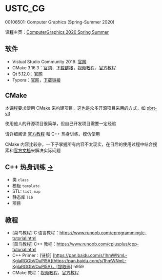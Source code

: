 # USTC_CG
00106501: Computer Graphics (Spring-Summer 2020)

课程主页：[ComputerGraphics 2020 Spring Summer](http://staff.ustc.edu.cn/~lgliu/Courses/ComputerGraphics_2020_spring-summer/default.htm) 

## 软件

- Vistual Studio Community 2019: [官网](https://visualstudio.microsoft.com/zh-hans/vs/) 
- CMake 3.16.3：[官网](https://cmake.org/)，[下载链接](https://github.com/Kitware/CMake/releases/download/v3.16.3/cmake-3.16.3-win64-x64.msi)，[视频教程](https://www.bilibili.com/video/av85644125/)，[官方教程](https://cmake.org/cmake/help/latest/guide/tutorial/index.html) 
- Qt 5.12.0：[官网](https://www.qt.io/) 
- Typora：[官网](https://www.typora.io/)，[下载链接](https://www.typora.io/windows/typora-setup-x64.exe?) 

## CMake

本课程要求使用 CMake 来构建项目，这也是众多开源项目采用的方式，如 [pbrt-v3](https://github.com/mmp/pbrt-v3) 

使用他人的开源项目很简单，但自己开发项目需要一定经验

请详细阅读 [官方教程](https://cmake.org/cmake/help/latest/guide/tutorial/index.html) 和 C++ 热身训练，模仿使用

CMake 内容比较杂，一下子掌握所有内容不太现实，在日后的使用过程中结合搜索和[官方文档](https://cmake.org/documentation/)来解决实际问题

## C++ 热身训练 [->](0_CppPratices/) 

- 类 `class` 
- 模板 `template` 
- STL: `list`, `map` 
- 静态库 `lib` 
- 项目

## 教程

- [菜鸟教程] C 语言教程：https://www.runoob.com/cprogramming/c-tutorial.html
- [菜鸟教程] C++ 教程：https://www.runoob.com/cplusplus/cpp-tutorial.html
- C++ Primer：[链接] [https://pan.baidu.com/s/1hmWNmL-KglaRGGbVOuPl5A](https://pan.baidu.com/s/1hmWNmL-KglaRGGbVOuPl5A)，[提取码] h959
- CMake 教程：[视频教程](https://www.bilibili.com/video/av85644125/)，[官方教程](https://cmake.org/cmake/help/latest/guide/tutorial/index.html) 

